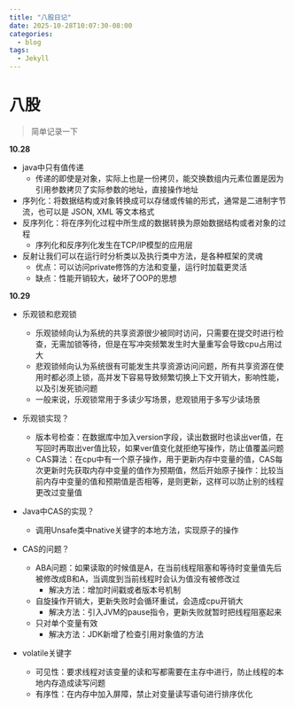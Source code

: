 ```yaml
---
title: "八股日记"
date: 2025-10-28T10:07:30-08:00
categories:
  - blog
tags:
  - Jekyll
---
```


# 八股

> 简单记录一下

**10.28**

- java中只有值传递
  - 传递的即使是对象，实际上也是一份拷贝，能交换数组内元素位置是因为引用参数拷贝了实际参数的地址，直接操作地址
- 序列化：将数据结构或对象转换成可以存储或传输的形式，通常是二进制字节流，也可以是 JSON, XML 等文本格式
- 反序列化：将在序列化过程中所生成的数据转换为原始数据结构或者对象的过程
  - 序列化和反序列化发生在TCP/IP模型的应用层
- 反射让我们可以在运行时分析类以及执行类中方法，是各种框架的灵魂
  - 优点：可以访问private修饰的方法和变量，运行时加载更灵活
  - 缺点：性能开销较大，破坏了OOP的思想

**10.29**

- 乐观锁和悲观锁
  - 乐观锁倾向认为系统的共享资源很少被同时访问，只需要在提交时进行检查，无需加锁等待，但是在写冲突频繁发生时大量重写会导致cpu占用过大
  - 悲观锁倾向认为系统很有可能发生共享资源访问问题，所有共享资源在使用时都必须上锁，高并发下容易导致频繁切换上下文开销大，影响性能，以及引发死锁问题
  - 一般来说，乐观锁常用于多读少写场景，悲观锁用于多写少读场景
- 乐观锁实现？
  - 版本号检查：在数据库中加入version字段，读出数据时也读出ver值，在写回时再取出ver值比较，如果ver值变化就拒绝写操作，防止值覆盖问题
  - CAS算法：在cpu中有一个原子操作，用于更新内存中变量的值，CAS每次更新时先获取内存中变量的值作为预期值，然后开始原子操作：比较当前内存中变量的值和预期值是否相等，是则更新，这样可以防止别的线程更改过变量值

- Java中CAS的实现？
  - 调用Unsafe类中native关键字的本地方法，实现原子的操作
- CAS的问题？
  - ABA问题：如果读取的时候值是A，在当前线程阻塞和等待时变量值先后被修改成B和A，当调度到当前线程时会认为值没有被修改过
    - 解决方法：增加时间戳或者版本号机制
  - 自旋操作开销大，更新失败时会循环重试，会造成cpu开销大
    - 解决方法：引入JVM的pause指令，更新失败就暂时把线程阻塞起来
  - 只对单个变量有效
    - 解决方法：JDK新增了检查引用对象值的方法
- volatile关键字
  - 可见性：要求线程对该变量的读和写都需要在主存中进行，防止线程的本地内存造成读写问题
  - 有序性：在内存中加入屏障，禁止对变量读写语句进行排序优化
